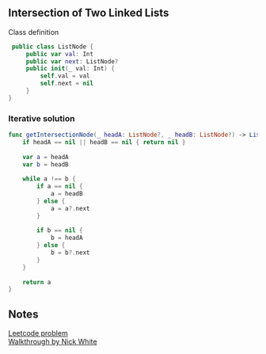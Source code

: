 ## Intersection of Two Linked Lists

Class definition
```swift
 public class ListNode {
     public var val: Int
     public var next: ListNode?
     public init(_ val: Int) {
         self.val = val
         self.next = nil
     }
}
```

### Iterative solution
```swift
func getIntersectionNode(_ headA: ListNode?, _ headB: ListNode?) -> ListNode? {
    if headA == nil || headB == nil { return nil }
        
    var a = headA
    var b = headB
        
    while a !== b {
        if a == nil {
            a = headB
        } else {
            a = a?.next
        }
            
        if b == nil {
            b = headA
        } else {
            b = b?.next
        }
    }
        
    return a
}
```

## Notes

[Leetcode problem](https://leetcode.com/problems/intersection-of-two-linked-lists/)  
[Walkthrough by Nick White](https://www.youtube.com/watch?v=IpBfg9d4dmQ)
